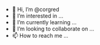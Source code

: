 - 👋 Hi, I’m @corgred
- 👀 I’m interested in ...
- 🌱 I’m currently learning ...
- 💞️ I’m looking to collaborate on ...
- 📫 How to reach me ...

<!---
corgred/corgred is a ✨ special ✨ repository because its `README.md` (this file) appears on your GitHub profile.
You can click the Preview link to take a look at your changes.
--->
